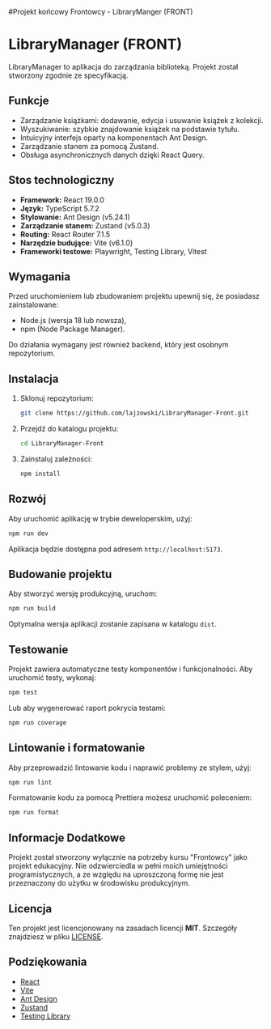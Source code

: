 #Projekt końcowy Frontowcy - LibraryManger (FRONT)

# LibraryManager (FRONT)

LibraryManager to aplikacja do zarządzania biblioteką. Projekt został stworzony zgodnie ze specyfikacją.



## Funkcje

- Zarządzanie książkami: dodawanie, edycja i usuwanie książek z kolekcji.
- Wyszukiwanie: szybkie znajdowanie książek na podstawie tytułu.
- Intuicyjny interfejs oparty na komponentach Ant Design.
- Zarządzanie stanem za pomocą Zustand.
- Obsługa asynchronicznych danych dzięki React Query.

## Stos technologiczny

- **Framework:** React 19.0.0
- **Język:** TypeScript 5.7.2
- **Stylowanie:** Ant Design (v5.24.1)
- **Zarządzanie stanem:** Zustand (v5.0.3)
- **Routing:** React Router 7.1.5
- **Narzędzie budujące:** Vite (v6.1.0)
- **Frameworki testowe:** Playwright, Testing Library, Vitest

## Wymagania

Przed uruchomieniem lub zbudowaniem projektu upewnij się, że posiadasz zainstalowane:

- Node.js (wersja 18 lub nowsza),
- npm (Node Package Manager).

Do działania wymagany jest również backend, który jest osobnym repozytorium.

## Instalacja

1. Sklonuj repozytorium:

   ```bash
   git clone https://github.com/lajzowski/LibraryManager-Front.git
   ```

2. Przejdź do katalogu projektu:

   ```bash
   cd LibraryManager-Front
   ```

3. Zainstaluj zależności:

   ```bash
   npm install
   ```

## Rozwój

Aby uruchomić aplikację w trybie deweloperskim, użyj:

```bash
npm run dev
```

Aplikacja będzie dostępna pod adresem `http://localhost:5173`.

## Budowanie projektu

Aby stworzyć wersję produkcyjną, uruchom:

```bash
npm run build
```

Optymalna wersja aplikacji zostanie zapisana w katalogu `dist`.

## Testowanie

Projekt zawiera automatyczne testy komponentów i funkcjonalności. Aby uruchomić testy, wykonaj:

```bash
npm test
```

Lub aby wygenerować raport pokrycia testami:

```bash
npm run coverage
```

## Lintowanie i formatowanie

Aby przeprowadzić lintowanie kodu i naprawić problemy ze stylem, użyj:

```bash
npm run lint
```

Formatowanie kodu za pomocą Prettiera możesz uruchomić poleceniem:

```bash
npm run format
```


## Informacje Dodatkowe

Projekt został stworzony wyłącznie na potrzeby kursu "Frontowcy" jako projekt edukacyjny. Nie odzwierciedla w pełni moich umiejętności programistycznych, a ze względu na uproszczoną formę nie jest przeznaczony do użytku w środowisku produkcyjnym.


## Licencja

Ten projekt jest licencjonowany na zasadach licencji **MIT**. Szczegóły znajdziesz w pliku [LICENSE](./LICENSE).

## Podziękowania

- [React](https://reactjs.org/)
- [Vite](https://vitejs.dev/)
- [Ant Design](https://ant.design/)
- [Zustand](https://github.com/pmndrs/zustand)
- [Testing Library](https://testing-library.com/)

